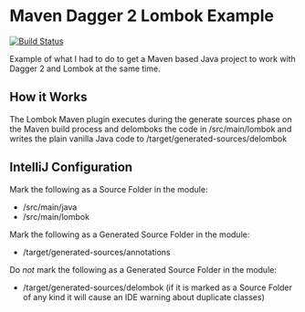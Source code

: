 # Maven Dagger 2 Lombok Example

[![Build Status](https://www.travis-ci.com/jeremywall/maven-dagger2-lombok-example.svg?branch=main)](https://www.travis-ci.com/jeremywall/maven-dagger2-lombok-example)

Example of what I had to do to get a Maven based Java project to work with Dagger 2 and Lombok at the same time.

## How it Works

The Lombok Maven plugin executes during the generate sources phase on the Maven build process and delomboks the code in /src/main/lombok and writes the plain vanilla Java code to /target/generated-sources/delombok

## IntelliJ Configuration

Mark the following as a Source Folder in the module:

* /src/main/java
* /src/main/lombok

Mark the following as a Generated Source Folder in the module:

* /target/generated-sources/annotations

Do *not* mark the following as a Generated Source Folder in the module:

* /target/generated-sources/delombok (if it is marked as a Source Folder of any kind it will cause an IDE warning about duplicate classes)
